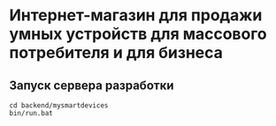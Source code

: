 # Интернет-магазин для продажи умных устройств для массового потребителя и для бизнеса


## Запуск сервера разработки

    cd backend/mysmartdevices
    bin/run.bat